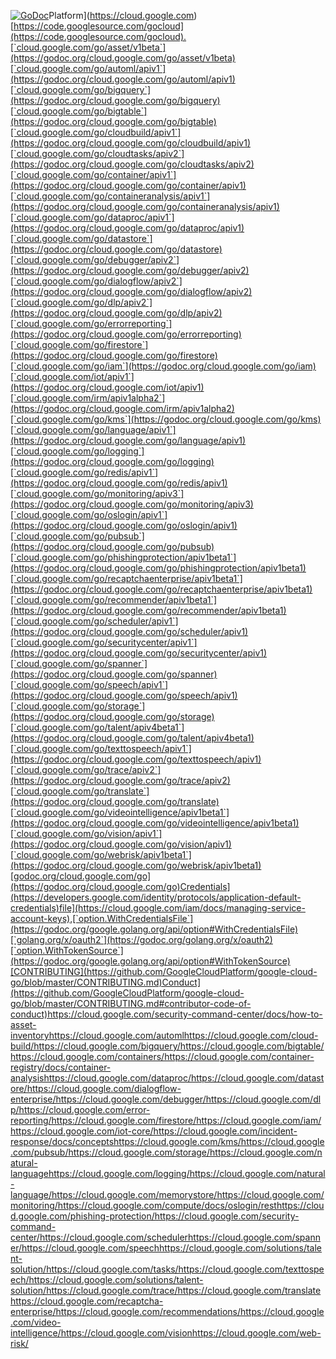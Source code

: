 [![GoDoc](https://godoc.org/cloud.google.com/go?status.svg)](https://godoc.org/cloud.google.com/go)Platform](https://cloud.google.com)[https://code.googlesource.com/gocloud](https://code.googlesource.com/gocloud).[`cloud.google.com/go/asset/v1beta`](https://godoc.org/cloud.google.com/go/asset/v1beta)[`cloud.google.com/go/automl/apiv1`](https://godoc.org/cloud.google.com/go/automl/apiv1)[`cloud.google.com/go/bigquery`](https://godoc.org/cloud.google.com/go/bigquery)[`cloud.google.com/go/bigtable`](https://godoc.org/cloud.google.com/go/bigtable)[`cloud.google.com/go/cloudbuild/apiv1`](https://godoc.org/cloud.google.com/go/cloudbuild/apiv1)[`cloud.google.com/go/cloudtasks/apiv2`](https://godoc.org/cloud.google.com/go/cloudtasks/apiv2)[`cloud.google.com/go/container/apiv1`](https://godoc.org/cloud.google.com/go/container/apiv1)[`cloud.google.com/go/containeranalysis/apiv1`](https://godoc.org/cloud.google.com/go/containeranalysis/apiv1)[`cloud.google.com/go/dataproc/apiv1`](https://godoc.org/cloud.google.com/go/dataproc/apiv1)[`cloud.google.com/go/datastore`](https://godoc.org/cloud.google.com/go/datastore)[`cloud.google.com/go/debugger/apiv2`](https://godoc.org/cloud.google.com/go/debugger/apiv2)[`cloud.google.com/go/dialogflow/apiv2`](https://godoc.org/cloud.google.com/go/dialogflow/apiv2)[`cloud.google.com/go/dlp/apiv2`](https://godoc.org/cloud.google.com/go/dlp/apiv2)[`cloud.google.com/go/errorreporting`](https://godoc.org/cloud.google.com/go/errorreporting)[`cloud.google.com/go/firestore`](https://godoc.org/cloud.google.com/go/firestore)[`cloud.google.com/go/iam`](https://godoc.org/cloud.google.com/go/iam)[`cloud.google.com/iot/apiv1`](https://godoc.org/cloud.google.com/iot/apiv1)[`cloud.google.com/irm/apiv1alpha2`](https://godoc.org/cloud.google.com/irm/apiv1alpha2)[`cloud.google.com/go/kms`](https://godoc.org/cloud.google.com/go/kms)[`cloud.google.com/go/language/apiv1`](https://godoc.org/cloud.google.com/go/language/apiv1)[`cloud.google.com/go/logging`](https://godoc.org/cloud.google.com/go/logging)[`cloud.google.com/go/redis/apiv1`](https://godoc.org/cloud.google.com/go/redis/apiv1)[`cloud.google.com/go/monitoring/apiv3`](https://godoc.org/cloud.google.com/go/monitoring/apiv3)[`cloud.google.com/go/oslogin/apiv1`](https://godoc.org/cloud.google.com/go/oslogin/apiv1)[`cloud.google.com/go/pubsub`](https://godoc.org/cloud.google.com/go/pubsub)[`cloud.google.com/go/phishingprotection/apiv1beta1`](https://godoc.org/cloud.google.com/go/phishingprotection/apiv1beta1)[`cloud.google.com/go/recaptchaenterprise/apiv1beta1`](https://godoc.org/cloud.google.com/go/recaptchaenterprise/apiv1beta1)[`cloud.google.com/go/recommender/apiv1beta1`](https://godoc.org/cloud.google.com/go/recommender/apiv1beta1)[`cloud.google.com/go/scheduler/apiv1`](https://godoc.org/cloud.google.com/go/scheduler/apiv1)[`cloud.google.com/go/securitycenter/apiv1`](https://godoc.org/cloud.google.com/go/securitycenter/apiv1)[`cloud.google.com/go/spanner`](https://godoc.org/cloud.google.com/go/spanner)[`cloud.google.com/go/speech/apiv1`](https://godoc.org/cloud.google.com/go/speech/apiv1)[`cloud.google.com/go/storage`](https://godoc.org/cloud.google.com/go/storage)[`cloud.google.com/go/talent/apiv4beta1`](https://godoc.org/cloud.google.com/go/talent/apiv4beta1)[`cloud.google.com/go/texttospeech/apiv1`](https://godoc.org/cloud.google.com/go/texttospeech/apiv1)[`cloud.google.com/go/trace/apiv2`](https://godoc.org/cloud.google.com/go/trace/apiv2)[`cloud.google.com/go/translate`](https://godoc.org/cloud.google.com/go/translate)[`cloud.google.com/go/videointelligence/apiv1beta1`](https://godoc.org/cloud.google.com/go/videointelligence/apiv1beta1)[`cloud.google.com/go/vision/apiv1`](https://godoc.org/cloud.google.com/go/vision/apiv1)[`cloud.google.com/go/webrisk/apiv1beta1`](https://godoc.org/cloud.google.com/go/webrisk/apiv1beta1)[godoc.org/cloud.google.com/go](https://godoc.org/cloud.google.com/go)Credentials](https://developers.google.com/identity/protocols/application-default-credentials)file](https://cloud.google.com/iam/docs/managing-service-account-keys),[`option.WithCredentialsFile`](https://godoc.org/google.golang.org/api/option#WithCredentialsFile)[`golang.org/x/oauth2`](https://godoc.org/golang.org/x/oauth2)[`option.WithTokenSource`](https://godoc.org/google.golang.org/api/option#WithTokenSource)[CONTRIBUTING](https://github.com/GoogleCloudPlatform/google-cloud-go/blob/master/CONTRIBUTING.md)Conduct](https://github.com/GoogleCloudPlatform/google-cloud-go/blob/master/CONTRIBUTING.md#contributor-code-of-conduct)https://cloud.google.com/security-command-center/docs/how-to-asset-inventoryhttps://cloud.google.com/automlhttps://cloud.google.com/cloud-build/https://cloud.google.com/bigquery/https://cloud.google.com/bigtable/https://cloud.google.com/containers/https://cloud.google.com/container-registry/docs/container-analysishttps://cloud.google.com/dataproc/https://cloud.google.com/datastore/https://cloud.google.com/dialogflow-enterprise/https://cloud.google.com/debugger/https://cloud.google.com/dlp/https://cloud.google.com/error-reporting/https://cloud.google.com/firestore/https://cloud.google.com/iam/https://cloud.google.com/iot-core/https://cloud.google.com/incident-response/docs/conceptshttps://cloud.google.com/kms/https://cloud.google.com/pubsub/https://cloud.google.com/storage/https://cloud.google.com/natural-languagehttps://cloud.google.com/logging/https://cloud.google.com/natural-language/https://cloud.google.com/memorystore/https://cloud.google.com/monitoring/https://cloud.google.com/compute/docs/oslogin/resthttps://cloud.google.com/phishing-protection/https://cloud.google.com/security-command-center/https://cloud.google.com/schedulerhttps://cloud.google.com/spanner/https://cloud.google.com/speechhttps://cloud.google.com/solutions/talent-solution/https://cloud.google.com/tasks/https://cloud.google.com/texttospeech/https://cloud.google.com/solutions/talent-solution/https://cloud.google.com/trace/https://cloud.google.com/translatehttps://cloud.google.com/recaptcha-enterprise/https://cloud.google.com/recommendations/https://cloud.google.com/video-intelligence/https://cloud.google.com/visionhttps://cloud.google.com/web-risk/